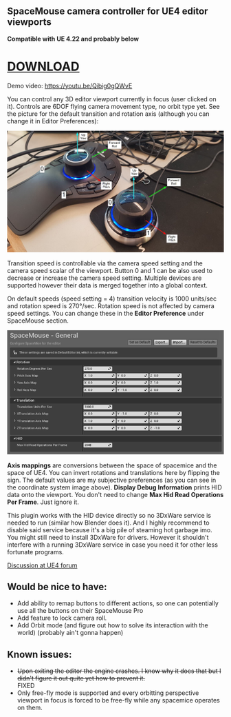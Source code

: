 ## SpaceMouse camera controller for UE4 editor viewports

**Compatible with UE 4.22 and probably below**  
# [DOWNLOAD](https://github.com/microdee/UE4-SpaceMouse/releases/latest)

Demo video: https://youtu.be/Qibig0gQWvE

You can control any 3D editor viewport currently in focus (user clicked on it). Controls are 6DOF flying camera movement type, no orbit type yet. See the picture for the default transition and rotation axis (although you can change it in Editor Preferences):

![Alt text](/ReadmeMedia/coordinates.jpg?raw=true "Coordinates")

Transition speed is controllable via the camera speed setting and the camera speed scalar of the viewport. Button 0 and 1 can be also used to decrease or increase the camera speed setting. Multiple devices are supported however their data is merged together into a global context.

On default speeds (speed setting = 4) transition velocity is 1000 units/sec and rotation speed is 270°/sec. Rotation speed is not affected by camera speed settings. You can change these in the **Editor Preference** under SpaceMouse section.

![Alt text](/ReadmeMedia/settings.png?raw=true "Coordinates")

**Axis mappings** are conversions between the space of spacemice and the space of UE4. You can invert rotations and translations here by flipping the sign. The default values are my subjective preferences (as you can see in the coordinate system image above). **Display Debug Information** prints HID data onto the viewport. You don't need to change **Max Hid Read Operations Per Frame**. Just ignore it.

This plugin works with the HID device directly so no 3DxWare service is needed to run (similar how Blender does it). And I highly recommend to disable said service because it's a big pile of steaming hot garbage imo. You might still need to install 3DxWare for drivers. However it shouldn't interfere with a running 3DxWare service in case you need it for other less fortunate programs.

[Discussion at UE4 forum](https://forums.unrealengine.com/unreal-engine/feedback-for-epic/437-support-for-space-navigator-3d-mouse?p=1609440#post1609440)

## Would be nice to have:

* Add ability to remap buttons to different actions, so one can potentially use all the buttons on their SpaceMouse Pro
* Add feature to lock camera roll.
* Add Orbit mode (and figure out how to solve its interaction with the world) (probably ain't gonna happen)

## Known issues:

* ~~Upon exiting the editor the engine crashes. I know why it does that but I didn't figure it out quite yet how to prevent it.~~  
  FIXED
* Only free-fly mode is supported and every orbitting perspective viewport in focus is forced to be free-fly while any spacemice operates on them.
